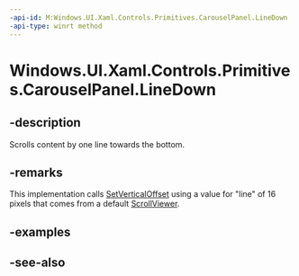 ```yaml
---
-api-id: M:Windows.UI.Xaml.Controls.Primitives.CarouselPanel.LineDown
-api-type: winrt method
---
```


<!-- Method syntax
public void LineDown()
-->

# Windows.UI.Xaml.Controls.Primitives.CarouselPanel.LineDown

## -description
Scrolls content by one line towards the bottom.



## -remarks
This implementation calls [SetVerticalOffset](carouselpanel_setverticaloffset_1333703417.md) using a value for "line" of 16 pixels that comes from a default [ScrollViewer](../windows.ui.xaml.controls/scrollviewer.md).

## -examples

## -see-also
